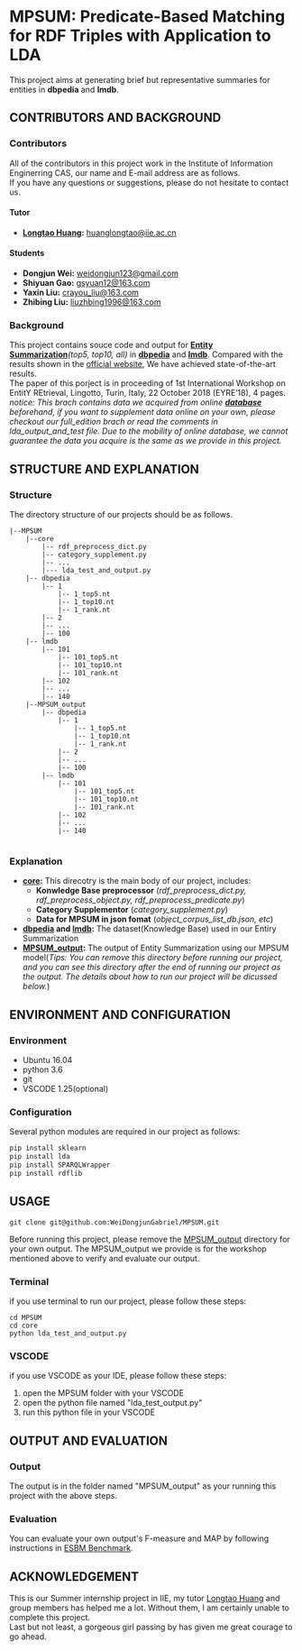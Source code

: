 # MPSUM: Predicate-Based Matching for RDF Triples with Application to LDA<br>
This project aims at generating brief but representative summaries for entities in **dbpedia** and **lmdb**.<br>
## CONTRIBUTORS AND BACKGROUND
### Contributors
All of the contributors in this project work in the Institute of Information Enginerring CAS, our name and E-mail address are as follows.<br>
If you have any questions or suggestions, please do not hesitate to contact us.<br>
#### Tutor
- **[Longtao Huang](http://people.ucas.edu.cn/~huanglongtao):** huanglongtao@iie.ac.cn<br>
#### Students
- **Dongjun Wei:** weidongjun123@gmail.com<br>
- **Shiyuan Gao:** gsyuan12@163.com<br> 
- **Yaxin Liu:** crayou_liu@163.com<br>
- **Zhibing Liu:** liuzhbing1996@163.com<br> 
### Background
This project contains souce code and output for **[Entity Summarization](http://ws.nju.edu.cn/summarization/esbm/)***(top5, top10, all)* in **[dbpedia](https://wiki.dbpedia.org/)** and **[lmdb](http://symas.com/lmdb)**. Compared with the results shown in the [official website](http://ws.nju.edu.cn/summarization/esbm/), We have achieved state-of-the-art results.<br>
The paper of this porject is in proceeding of 1st International Workshop on EntitY REtrieval, Lingotto, Turin, Italy, 22 October 2018 (EYRE’18), 4 pages.<br>
*notice: This brach contains data we acquired from online **[database](https://wiki.dbpedia.org/)** beforehand, if you want to supplement data online on your own, please checkout our full_edition brach or read the comments in lda_output_and_test file. Due to the mobility of online database, we cannot guarantee the data you acquire is the same as we provide in this project.*
## STRUCTURE AND EXPLANATION
### Structure
The directory structure of our projects should be as follows.
```
|--MPSUM
	|--core
		|-- rdf_preprocess_dict.py
		|-- category_supplement.py
		|-- ...
		|--- lda_test_and_output.py
	|-- dbpedia
		|-- 1
			|-- 1_top5.nt
			|-- 1_top10.nt
			|-- 1_rank.nt
		|-- 2
		|-- ...
		|-- 100
  	|-- lmdb
		|-- 101
			|-- 101_top5.nt
			|-- 101_top10.nt
			|-- 101_rank.nt
		|-- 102
		|-- ...
		|-- 140
	|--MPSUM_output
		|-- dbpedia
			|-- 1
				|-- 1_top5.nt
				|-- 1_top10.nt
				|-- 1_rank.nt
			|-- 2
			|-- ...
			|-- 100
  		|-- lmdb
			|-- 101
				|-- 101_top5.nt
				|-- 101_top10.nt
				|-- 101_rank.nt
			|-- 102
			|-- ...
			|-- 140
		
```
### Explanation
- **[core](./core):** This direcotry is the main body of our project, includes:<br>
     - **Konwledge Base preprocessor** (*rdf_preprocess_dict.py, rdf_preprocess_object.py, rdf_preprocess_predicate.py*)<br>
     - **Category Supplementor** (*category_supplement.py*)<br>
     - **Data for MPSUM in json fomat** (*object_corpus_list_db.json, etc*)<br>
- **[dbpedia](./dbpedia) and [lmdb](./lmdb):** The dataset(Knowledge Base) used in our Entiry Summarization<br>
- **[MPSUM_output](./MPSUM_output):** The output of Entity Summarization using our MPSUM model(*Tips: You can remove this directory before running our project, and you can see this directory after the end of running our project as the output. The details about how to run our project will be dicussed below.*)<br>
## ENVIRONMENT AND CONFIGURATION
### Environment

- Ubuntu 16.04
- python 3.6 
- git
- VSCODE 1.25(optional)

### Configuration
Several python modules are required in our project as follows:
```python
pip install sklearn
pip install lda
pip install SPARQLWrapper
pip install rdflib
```
## USAGE
```linux
git clone git@github.com:WeiDongjunGabriel/MPSUM.git
```
Before running this project, please remove the [MPSUM_output](./MPSUM_output) directory for your own output. The MPSUM_output we provide is for the workshop mentioned above to verify and evaluate our output.
### Terminal 
if you use terminal to run our project, please follow these steps:
```linux
cd MPSUM
cd core 
python lda_test_and_output.py
```
### VSCODE
if you use VSCODE as your IDE, please follow these steps:
1. open the MPSUM folder with your VSCODE
2. open the python file named "lda_test_output.py"
3. run this python file in your VSCODE
## OUTPUT AND EVALUATION
### Output
The output is in the folder named "MPSUM_output" as your running this project with the above steps.
### Evaluation
You can evaluate your own output's F-measure and MAP by following instructions in [ESBM Benchmark](http://ws.nju.edu.cn/summarization/esbm/).
## ACKNOWLEDGEMENT
This is our Summer internship project in IIE, my tutor [Longtao Huang](http://people.ucas.edu.cn/~huanglongtao) and group members has helped me a lot. Without them, I am certainly unable to complete this project.<br>
Last but not least, a gorgeous girl passing by has given me great courage to go ahead.<br>  
